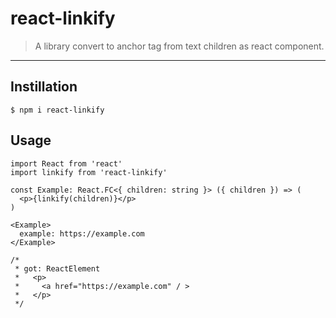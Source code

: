 # react-linkify

> A library convert to anchor tag from text children as react component.

- - -

## Instillation

```
$ npm i react-linkify
```

## Usage

```
import React from 'react'
import linkify from 'react-linkify'

const Example: React.FC<{ children: string }> ({ children }) => (
  <p>{linkify(children)}</p>
)

<Example>
  example: https://example.com
</Example>

/*
 * got: ReactElement
 *   <p>
 *     <a href="https://example.com" / >
 *   </p>
 */
```
